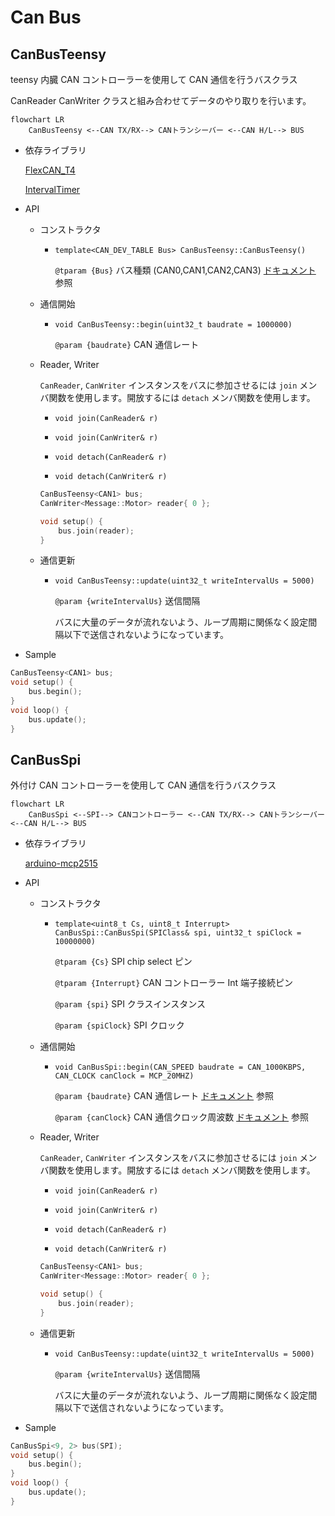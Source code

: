 # Can Bus

## CanBusTeensy

teensy 内臓 CAN コントローラーを使用して CAN 通信を行うバスクラス

CanReader CanWriter クラスと組み合わせてデータのやり取りを行います。

```mermaid
flowchart LR
	CanBusTeensy <--CAN TX/RX--> CANトランシーバー <--CAN H/L--> BUS
```

-   依存ライブラリ

    [FlexCAN_T4](https://github.com/tonton81/FlexCAN_T4)

    [IntervalTimer](https://github.com/loglow/IntervalTimer)

-   API

    -   コンストラクタ

        -   `template<CAN_DEV_TABLE Bus> CanBusTeensy::CanBusTeensy()`

            `@tparam {Bus}` バス種類 (CAN0,CAN1,CAN2,CAN3) [ドキュメント](https://github.com/tonton81/FlexCAN_T4) 参照

    -   通信開始

        -   `void CanBusTeensy::begin(uint32_t baudrate = 1000000)`

            `@param {baudrate}` CAN 通信レート

    - Reader, Writer

        `CanReader`, `CanWriter` インスタンスをバスに参加させるには `join` メンバ関数を使用します。開放するには `detach` メンバ関数を使用します。

        - `void join(CanReader& r)`
        - `void join(CanWriter& r)`

        - `void detach(CanReader& r)`
        - `void detach(CanWriter& r)`

        ```cpp
        CanBusTeensy<CAN1> bus;
        CanWriter<Message::Motor> reader{ 0 };

        void setup() {
            bus.join(reader);
        }
        ```

    -   通信更新

        -   `void CanBusTeensy::update(uint32_t writeIntervalUs = 5000)`

            `@param {writeIntervalUs}` 送信間隔

            バスに大量のデータが流れないよう、ループ周期に関係なく設定間隔以下で送信されないようになっています。

-   Sample

```cpp
CanBusTeensy<CAN1> bus;
void setup() {
    bus.begin();
}
void loop() {
    bus.update();
}
```

## CanBusSpi

外付け CAN コントローラーを使用して CAN 通信を行うバスクラス

```mermaid
flowchart LR
	CanBusSpi <--SPI--> CANコントローラー <--CAN TX/RX--> CANトランシーバー <--CAN H/L--> BUS
```

-   依存ライブラリ

    [arduino-mcp2515](https://github.com/autowp/arduino-mcp2515)

-   API

    -   コンストラクタ

        -   `template<uint8_t Cs, uint8_t Interrupt> CanBusSpi::CanBusSpi(SPIClass& spi, uint32_t spiClock = 10000000)`

            `@tparam {Cs}` SPI chip select ピン

            `@tparam {Interrupt}` CAN コントローラー Int 端子接続ピン

            `@param {spi}` SPI クラスインスタンス

            `@param {spiClock}` SPI クロック

    -   通信開始

        -   `void CanBusSpi::begin(CAN_SPEED baudrate = CAN_1000KBPS, CAN_CLOCK canClock = MCP_20MHZ)`

            `@param {baudrate}` CAN 通信レート [ドキュメント](https://github.com/autowp/arduino-mcp2515) 参照

            `@param {canClock}` CAN 通信クロック周波数 [ドキュメント](https://github.com/autowp/arduino-mcp2515) 参照

    - Reader, Writer

        `CanReader`, `CanWriter` インスタンスをバスに参加させるには `join` メンバ関数を使用します。開放するには `detach` メンバ関数を使用します。

        - `void join(CanReader& r)`
        - `void join(CanWriter& r)`

        - `void detach(CanReader& r)`
        - `void detach(CanWriter& r)`

        ```cpp
        CanBusTeensy<CAN1> bus;
        CanWriter<Message::Motor> reader{ 0 };

        void setup() {
            bus.join(reader);
        }
        ```

    -   通信更新

        -   `void CanBusTeensy::update(uint32_t writeIntervalUs = 5000)`

            `@param {writeIntervalUs}` 送信間隔

            バスに大量のデータが流れないよう、ループ周期に関係なく設定間隔以下で送信されないようになっています。

-   Sample

```cpp
CanBusSpi<9, 2> bus(SPI);
void setup() {
    bus.begin();
}
void loop() {
    bus.update();
}
```
